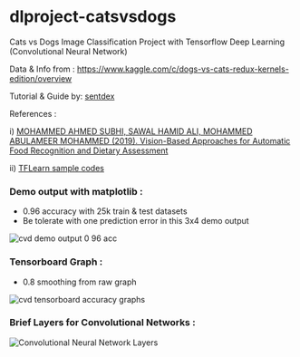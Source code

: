 # dlproject-catsvsdogs

Cats vs Dogs Image Classification Project with Tensorflow Deep Learning (Convolutional Neural Network)

Data & Info from : https://www.kaggle.com/c/dogs-vs-cats-redux-kernels-edition/overview

Tutorial & Guide by: [sentdex](https://www.youtube.com/user/sentdex)

References : 

i) [MOHAMMED AHMED SUBHI, SAWAL HAMID ALI, MOHAMMED ABULAMEER MOHAMMED (2019). Vision-Based Approaches for Automatic Food Recognition and Dietary Assessment](https://ieeexplore.ieee.org/ielx7/6287639/8600701/08666636.pdf?tp=&arnumber=8666636&isnumber=8600701&ref=aHR0cHM6Ly93d3cuZ29vZ2xlLmNvbS8=)

ii) [TFLearn sample codes](https://pythonprogramming.net/tflearn-machine-learning-tutorial/)

### Demo output with matplotlib :
- 0.96 accuracy with 25k train & test datasets
- Be tolerate with one prediction error in this 3x4 demo output

![cvd demo output 0 96 acc](https://user-images.githubusercontent.com/68454409/106564595-662a8980-6568-11eb-8919-e7558a92d925.png)

### Tensorboard Graph :
- 0.8 smoothing from raw graph

![cvd tensorboard accuracy graphs](https://user-images.githubusercontent.com/68454409/106564633-717db500-6568-11eb-993d-94d1266b58a7.png)

### Brief Layers for Convolutional Networks :

![Convolutional Neural Network Layers](https://user-images.githubusercontent.com/68454409/106565752-4005e900-656a-11eb-8722-eb97aadb605b.jpeg)

